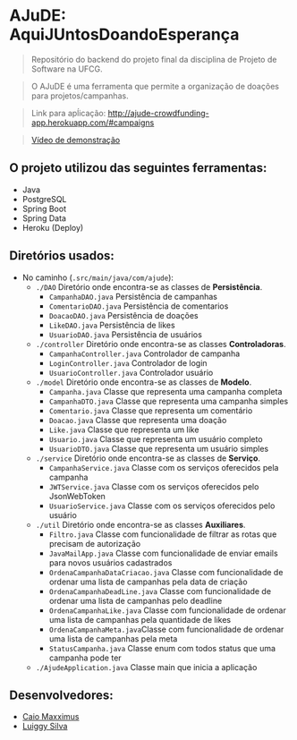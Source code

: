 # AJuDE: AquiJUntosDoandoEsperança

> Repositório do backend do projeto final da disciplina de Projeto de Software na UFCG.

> O AJuDE é uma ferramenta que permite a organização de doações para projetos/campanhas.

> Link para apĺicação: http://ajude-crowdfunding-app.herokuapp.com/#campaigns

> [Vídeo de demonstração](https://youtu.be/j-9l-KAQGpI)

## O projeto utilizou das seguintes ferramentas:

- Java
- PostgreSQL
- Spring Boot
- Spring Data
- Heroku (Deploy)

## Diretórios usados:

- No caminho (`.src/main/java/com/ajude`):
  - `./DAO` Diretório onde encontra-se as classes de **Persistência**.
    - `CampanhaDAO.java` Persistência de campanhas
    - `ComentarioDAO.java` Persistência de comentarios
    - `DoacaoDAO.java` Persistência de doações
    - `LikeDAO.java` Persistência de likes
    - `UsuarioDAO.java` Persistência de usuários 
  - `./controller` Diretório onde encontra-se as classes **Controladoras**.
    - `CampanhaController.java` Controlador de campanha
    - `LoginController.java` Controlador de login
    - `UsuarioController.java` Controlador usuário
  - `./model` Diretório onde encontra-se as classes de **Modelo**.
    - `Campanha.java` Classe que representa uma campanha completa
    - `CampanhaDTO.java` Classe que representa uma campanha simples
    - `Comentario.java` Classe que representa um comentário
    - `Doacao.java` Classe que representa uma doação
    - `Like.java` Classe que representa um like
    - `Usuario.java` Classe que representa um usuário completo
    - `UsuarioDTO.java` Classe que representa um usuário simples
  - `./service` Diretório onde encontra-se as classes de **Serviço**.
    - `CampanhaService.java` Classe com os serviços oferecidos pela campanha
    - `JWTService.java` Classe com os serviços oferecidos pelo JsonWebToken
    - `UsuarioService.java` Classe com os serviços oferecidos pelo usuário
  - `./util` Diretório onde encontra-se as classes **Auxiliares**.
    - `Filtro.java` Classe com funcionalidade de filtrar as rotas que precisam de autorização
    - `JavaMailApp.java` Classe com funcionalidade de enviar emails para novos usuários cadastrados
    - `OrdenaCampanhaDataCriacao.java` Classe com funcionalidade de ordenar uma lista de campanhas pela data de criação
    - `OrdenaCampanhaDeadLine.java` Classe com funcionalidade de ordenar uma lista de campanhas pelo deadline
    - `OrdenaCampanhaLike.java` Classe com funcionalidade de ordenar uma lista de campanhas pela quantidade de likes
    - `OrdenaCampanhaMeta.java`Classe com funcionalidade de ordenar uma lista de campanhas pela meta
    - `StatusCampanha.java` Classe enum com todos status que uma campanha pode ter
  - `./AjudeApplication.java` Classe main que inicia a aplicação

## Desenvolvedores:
  - [Caio Maxximus](https://github.com/CaioMaxximus)
  - [Luiggy Silva](https://github.com/LuiggySilva)
